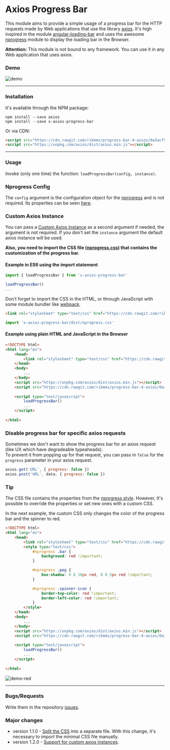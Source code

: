 # Axios Progress Bar

This module aims to provide a simple usage of a progress bar for the HTTP requests made by Web applications that use the library [axios](https://www.npmjs.com/package/axios). It's high inspired in the module [angular-loading-bar](https://www.npmjs.com/package/angular-loading-bar) and uses the awesome [nprogress](https://www.npmjs.com/package/nprogress) module to display the loading bar in the Browser.

**Attention:** This module is not bound to any framework. You can use it in any Web application that uses axios.

### Demo
![demo](https://raw.githubusercontent.com/rikmms/progress-bar-4-axios/master/demo_axios_progress_bar.gif)

---

### Installation
It's available through the NPM package:

    npm install --save axios
    npm install --save x-axios-progress-bar

Or via CDN:
```html
<script src="https://cdn.rawgit.com/rikmms/progress-bar-4-axios/0a3acf92/dist/index.js"></script>
<script src="https://unpkg.com/axios/dist/axios.min.js"></script>
````

---

### Usage
Invoke (only one time) the function: `loadProgressBar(config, instance)`.

### Nprogress Config
The `config` argument is the configuration object for the [nprogress](https://www.npmjs.com/package/nprogress) and is not required. Its properties can be seen [here](https://www.npmjs.com/package/nprogress#configuration).

### Custom Axios Instance
You can pass a [Custom Axios Instance](https://github.com/axios/axios#custom-instance-defaults) as a second argument if needed, the argument is not required. If you don't set the `instance` argument the default axios instance will be used.




__Also, you need to import the CSS file ([nprogress.css](https://cdn.rawgit.com/rikmms/progress-bar-4-axios/0a3acf92/dist/nprogress.css)) that contains the customization of the progress bar.__


#### Example in ES6 using the import statement
```js
import { loadProgressBar } from 'x-axios-progress-bar'

loadProgressBar()
...
````
Don't forget to import the CSS in the HTML, or through JavaScript with some module bundler like [webpack](https://webpack.js.org/guides/asset-management/#loading-css).
```html
<link rel="stylesheet" type="text/css" href="https://cdn.rawgit.com/rikmms/progress-bar-4-axios/0a3acf92/dist/nprogress.css" />
```
```js
import 'x-axios-progress-bar/dist/nprogress.css'
```

#### Example using plain HTML and JavaScript in the Browser
```html
<!DOCTYPE html>
<html lang="en">
    <head>
        <link rel="stylesheet" type="text/css" href="https://cdn.rawgit.com/rikmms/progress-bar-4-axios/0a3acf92/dist/nprogress.css" />
    </head>
    <body>
        ...
    </body>
    <script src="https://unpkg.com/axios/dist/axios.min.js"></script>
    <script src="https://cdn.rawgit.com/rikmms/progress-bar-4-axios/0a3acf92/dist/index.js"></script>
    
    <script type="text/javascript">
        loadProgressBar()
        ...
    </script>
    
</html>
```

### Disable progress bar for specific axios requests
Sometimes we don't want to show the progress bar for an axios request (like UX which have degradeable typeaheads).  
To prevent it from popping up for that request, you can pass in `false` for the `progress` parameter in your axios request.
```js
axios.get('URL', { progress: false })  
axios.post('URL', data, { progress: false })
```

### Tip
The CSS file contains the properties from the [nprogress style](https://github.com/rstacruz/nprogress/blob/master/nprogress.css). However, It's possible to override the properties or set new ones with a custom CSS.

In the next example, the custom CSS only changes the color of the progress bar and the spinner to red.
```html
<!DOCTYPE html>
<html lang="en">
    <head>
        <link rel="stylesheet" type="text/css" href="https://cdn.rawgit.com/rikmms/progress-bar-4-axios/0a3acf92/dist/nprogress.css" />
        <style type="text/css">
            #nprogress .bar {
                background: red !important;
            }

            #nprogress .peg {
                box-shadow: 0 0 10px red, 0 0 5px red !important;
            }

            #nprogress .spinner-icon {
                border-top-color: red !important;
                border-left-color: red !important;
            }
        </style>
    </head>
    <body>
        ...
    </body>
    <script src="https://unpkg.com/axios/dist/axios.min.js"></script>
    <script src="https://cdn.rawgit.com/rikmms/progress-bar-4-axios/0a3acf92/dist/index.js"></script>
    
    <script type="text/javascript">
        loadProgressBar()
        ...
    </script>
    
</html>
```
![demo-red](https://raw.githubusercontent.com/rikmms/progress-bar-4-axios/master/demo_axios_progress_bar_red.gif)

---

### Bugs/Requests
Write them in the repository [issues](https://github.com/rikmms/progress-bar-4-axios/issues).

### Major changes
- version 1.1.0 - [Split the CSS](https://webpack.js.org/guides/production/#split-css) into a separate file. With this change, it's necessary to import the minimal CSS file manually.
- version 1.2.0 - [Support for custom axios instances](https://github.com/rikmms/progress-bar-4-axios/issues/5).
